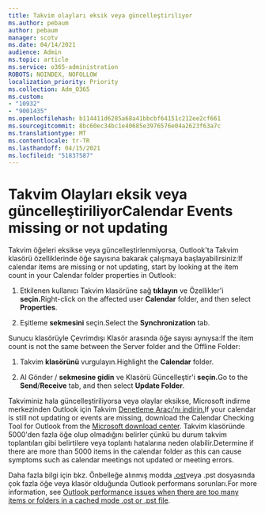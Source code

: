 ```yaml
---
title: Takvim olayları eksik veya güncelleştiriliyor
ms.author: pebaum
author: pebaum
manager: scotv
ms.date: 04/14/2021
audience: Admin
ms.topic: article
ms.service: o365-administration
ROBOTS: NOINDEX, NOFOLLOW
localization_priority: Priority
ms.collection: Adm_O365
ms.custom:
- "10932"
- "9001435"
ms.openlocfilehash: b114411d6285a68a41bbcbf64151c212ee2cf661
ms.sourcegitcommit: 8bc60ec34bc1e40685e3976576e04a2623f63a7c
ms.translationtype: MT
ms.contentlocale: tr-TR
ms.lasthandoff: 04/15/2021
ms.locfileid: "51837587"
---
```

# <a name="calendar-events-missing-or-not-updating"></a><span data-ttu-id="4f8e1-102">Takvim Olayları eksik veya güncelleştiriliyor</span><span class="sxs-lookup"><span data-stu-id="4f8e1-102">Calendar Events missing or not updating</span></span>

<span data-ttu-id="4f8e1-103">Takvim öğeleri eksikse veya güncelleştirlenmiyorsa, Outlook'ta Takvim klasörü özelliklerinde öğe sayısına bakarak çalışmaya başlayabilirsiniz:</span><span class="sxs-lookup"><span data-stu-id="4f8e1-103">If calendar items are missing or not updating, start by looking at the item count in your Calendar folder properties in Outlook:</span></span> 

1. <span data-ttu-id="4f8e1-104">Etkilenen kullanıcı Takvim klasörüne sağ **tıklayın** ve Özellikler'i **seçin.**</span><span class="sxs-lookup"><span data-stu-id="4f8e1-104">Right-click on the affected user **Calendar** folder, and then select **Properties**.</span></span>

1. <span data-ttu-id="4f8e1-105">Eşitleme **sekmesini** seçin.</span><span class="sxs-lookup"><span data-stu-id="4f8e1-105">Select the **Synchronization** tab.</span></span>

<span data-ttu-id="4f8e1-106">Sunucu klasörüyle Çevrimdışı Klasör arasında öğe sayısı aynıysa:</span><span class="sxs-lookup"><span data-stu-id="4f8e1-106">If the item count is not the same between the Server folder and the Offline Folder:</span></span>

1.  <span data-ttu-id="4f8e1-107">Takvim **klasörünü** vurgulayın.</span><span class="sxs-lookup"><span data-stu-id="4f8e1-107">Highlight the **Calendar** folder.</span></span>

1.  <span data-ttu-id="4f8e1-108">Al Gönder  / **sekmesine gidin** ve Klasörü Güncelleştir'i **seçin.**</span><span class="sxs-lookup"><span data-stu-id="4f8e1-108">Go to the **Send**/**Receive** tab, and then select **Update Folder**.</span></span>

<span data-ttu-id="4f8e1-109">Takviminiz hala güncelleştiriliyorsa veya olaylar eksikse, Microsoft indirme merkezinden Outlook için Takvim [Denetleme Aracı'nı indirin.](https://www.microsoft.com/download/details.aspx?id=28786)</span><span class="sxs-lookup"><span data-stu-id="4f8e1-109">If your calendar is still not updating or events are missing, download the Calendar Checking Tool for Outlook from the [Microsoft download center](https://www.microsoft.com/download/details.aspx?id=28786).</span></span> <span data-ttu-id="4f8e1-110">Takvim klasöründe 5000'den fazla öğe olup olmadığını belirler çünkü bu durum takvim toplantıları gibi belirtilere veya toplantı hatalarına neden olabilir.</span><span class="sxs-lookup"><span data-stu-id="4f8e1-110">Determine if there are more than 5000 items in the calendar folder as this can cause symptoms such as calendar meetings not updated or meeting errors.</span></span> 

<span data-ttu-id="4f8e1-111">Daha fazla bilgi için bkz. Önbelleğe alınmış modda [.ost](https://docs.microsoft.com/outlook/troubleshoot/performance/performance-issues-if-too-many-items-or-folders)veya .pst dosyasında çok fazla öğe veya klasör olduğunda Outlook performans sorunları.</span><span class="sxs-lookup"><span data-stu-id="4f8e1-111">For more information, see [Outlook performance issues when there are too many items or folders in a cached mode .ost or .pst file](https://docs.microsoft.com/outlook/troubleshoot/performance/performance-issues-if-too-many-items-or-folders).</span></span>